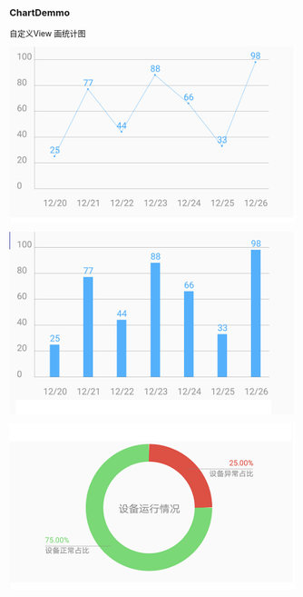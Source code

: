 ### ChartDemmo

自定义View 画统计图

![](https://github.com/Edward-yfbx/ChartDemo/blob/master/screenshot/line_chart.png)

![](https://github.com/Edward-yfbx/ChartDemo/blob/master/screenshot/bar_chart.png)

![](https://github.com/Edward-yfbx/ChartDemo/blob/master/screenshot/pie_chart.png)
